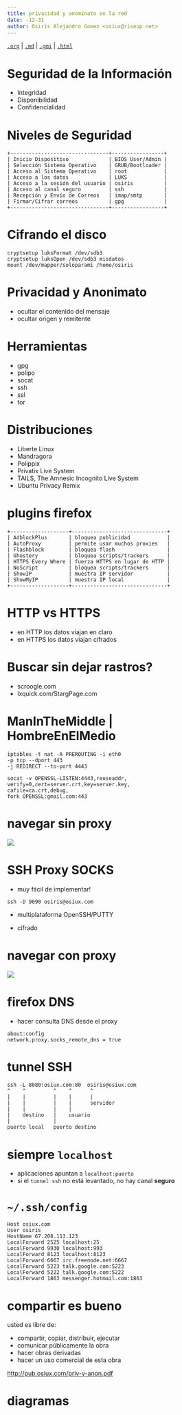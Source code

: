 ```yaml
---
title: privacidad y anominato en la red
date: -12-31
author: Osiris Alejandro Gomez <osiux@riseup.net>
---
```


[`.org`](https://gitlab.com/osiux/osiux.gitlab.io/-/raw/master/privacidad-y-anonimato-en-la-red.org) |
[`.md`](https://gitlab.com/osiux/osiux.gitlab.io/-/raw/master/privacidad-y-anonimato-en-la-red.md) |
[`.gmi`](gemini://gmi.osiux.com/privacidad-y-anonimato-en-la-red.gmi) |
[`.html`](https://osiux.gitlab.io/privacidad-y-anonimato-en-la-red.html)

# Seguridad de la Información

-   Integridad
-   Disponibilidad
-   Confidencialidad

# Niveles de Seguridad

``` {.example}
+--------------------------------+-----------------+
| Inicio Dispositivo             | BIOS User/Admin |
| Selección Sistema Operativo    | GRUB/Bootloader |
| Acceso al Sistema Operativo    | root            |
| Acceso a los datos             | LUKS            |
| Acceso a la sesión del usuario | osiris          |
| Acceso al canal seguro         | ssh             |
| Recepción y Envío de Correos   | imap/smtp       |
| Firmar/Cifrar correos          | gpg             |
+--------------------------------+-----------------+
```

# Cifrando el disco

``` {.example}
cryptsetup luksFormat /dev/sdb3
cryptsetup luksOpen /dev/sdb3 misdatos
mount /dev/mapper/soloparami /home/osiris
```

# Privacidad y Anonimato

-   ocultar el contenido del mensaje
-   ocultar origen y remitente

# Herramientas

-   gpg
-   polipo
-   socat
-   ssh
-   ssl
-   tor

# Distribuciones

-   Liberte Linux
-   Mandragora
-   Polippix
-   Privatix Live System
-   TAILS, The Amnesic Incognito Live System
-   Ubuntu Privacy Remix

# plugins firefox

``` {.example}
+-------------------+-------------------------------+
| AdblockPlus       | bloquea publicidad            |
| AutoProxy         | permite usar muchos proxies   |
| Flashblock        | bloquea flash                 |
| Ghostery          | bloquea scripts/trackers      |
| HTTPS Every Where | fuerza HTTPS en lugar de HTTP |
| NoScript          | bloquea scripts/trackers      |
| ShowIP            | muestra IP servidor           |
| ShowMyIP          | muestra IP local              |
+-------------------+-------------------------------+
```

# HTTP vs HTTPS

-   en HTTP los datos viajan en claro
-   en HTTPS los datos viajan cifrados

# Buscar sin dejar rastros?

-   scroogle.com
-   lxquick.com/StargPage.com

# ManInTheMiddle \| HombreEnElMedio

``` {.example}
iptables -t nat -A PREROUTING -i eth0
-p tcp --dport 443
-j REDIRECT --to-port 4443

socat -v OPENSSL-LISTEN:4443,reuseaddr,
verify=0,cert=server.crt,key=server.key,
cafile=ca.crt,debug,
fork OPENSSL:gmail.com:443
```

# navegar sin proxy

![](navegar-sin-proxy.png)

# SSH Proxy SOCKS

-   muy fácil de implementar!

``` {.example}
ssh -D 9090 osiris@osiux.com
```

-   multiplataforma OpenSSH/PUTTY

-   cifrado

# navegar con proxy

![](navegar-con-proxy.png)

# firefox DNS

-   hacer consulta DNS desde el proxy

``` {.example}
about:config
network.proxy.socks_remote_dns = true
```

# tunnel SSH

``` {.example}
ssh -L 8080:osiux.com:80  osiris@osiux.com
^    ^         ^    ^      ^
|    |         |    |      |
|    |         |    |      servidor
|    |         |    |
|    destino   |    usuario
|              |
puerto local   puerto destino
```

# siempre `localhost`

-   aplicaciones apuntan a `localhost:puerto`
-   si el `tunnel ssh` no está levantado, no hay canal **seguro**

# `~/.ssh/config`

``` {.example}
Host osiux.com
User osiris
HostName 67.208.113.123
LocalForward 2525 localhost:25
LocalForward 9930 localhost:993
LocalForward 8123 localhost:8123
LocalForward 6667 irc.freenode.net:6667
LocalForward 5223 talk.google.com:5223
LocalForward 5222 talk.google.com:5222
LocalForward 1863 messenger.hotmail.com:1863
```

# compartir es bueno

usted es libre de:

-   compartir, copiar, distribuir, ejecutar
-   comunicar públicamente la obra
-   hacer obras derivadas
-   hacer un uso comercial de esta obra

<http://pub.osiux.com/priv-y-anon.pdf>

# diagramas
